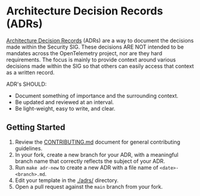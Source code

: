 # Architecture Decision Records (ADRs)

[Architecture Decision Records][adrs] (ADRs) are a way to document the
decisions made within the Security SIG. These decisions ARE NOT intended to be
mandates across the OpenTelemetry project, nor are they hard requirements. The
focus is mainly to provide context around various decisions made within the SIG
so that others can easily access that context as a written record. 

ADR's SHOULD:

* Document something of importance and the surrounding context.
* Be updated and reviewed at an interval.
* Be light-weight, easy to write, and clear.

## Getting Started

1. Review the [CONTRIBUTING.md][ctrb] document for general contributing
   guidelines.
2. In your fork, create a new branch for your ADR, with a meaningful branch
   name that correctly reflects the subject of your ADR.
3. Run `make adr-new` to create a new ADR with a file name of `<date>-<branch>.md`.
4. Edit your template in the [./adrs/](./adrs/) directory.
5. Open a pull request against the `main` branch from your fork.

[ctrb]: ../CONTRIBUTING.md
[adrs]: https://github.com/joelparkerhenderson/architecture-decision-record
